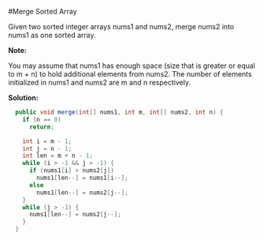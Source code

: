 #Merge Sorted Array

Given two sorted integer arrays nums1 and nums2, merge nums2 into nums1 as one sorted array.

**Note:**

You may assume that nums1 has enough space (size that is greater or equal to m + n) to hold additional elements from nums2. The number of elements initialized in nums1 and nums2 are m and n respectively.

**Solution:**

```java
  public void merge(int[] nums1, int m, int[] nums2, int n) {
    if (n == 0)
      return;

    int i = m - 1;
    int j = n - 1;
    int len = m + n - 1;
    while (i > -1 && j > -1) {
      if (nums1[i] > nums2[j])
        nums1[len--] = nums1[i--];
      else
        nums1[len--] = nums2[j--];
    }
    while (j > -1) {
      nums1[len--] = nums2[j--];
    }
  }
```
